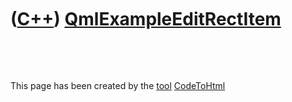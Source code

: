 



 

 

 

 

 

([C++](Cpp.htm)) [QmlExampleEditRectItem](QmlExampleEditRectItem.htm)
=====================================================================

 





 




This page has been created by the [tool](Tools.htm)
[CodeToHtml](ToolCodeToHtml.htm)
